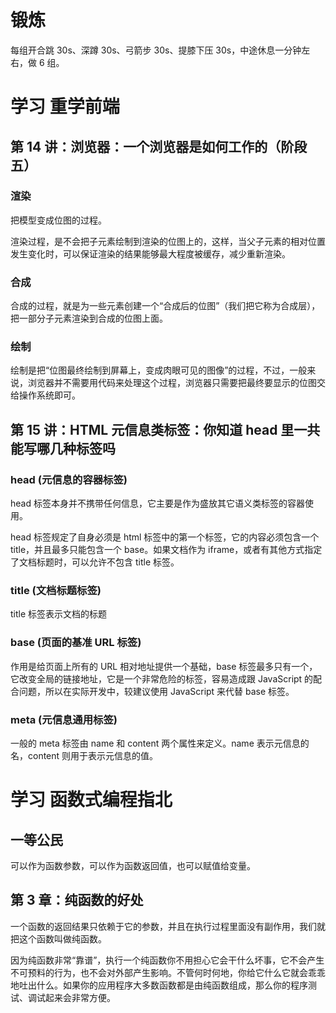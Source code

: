 # 锻炼

每组开合跳 30s、深蹲 30s、弓箭步 30s、提膝下压 30s，中途休息一分钟左右，做 6 组。

# 学习 重学前端

## 第 14 讲：浏览器：一个浏览器是如何工作的（阶段五）

### 渲染

把模型变成位图的过程。

渲染过程，是不会把子元素绘制到渲染的位图上的，这样，当父子元素的相对位置发生变化时，可以保证渲染的结果能够最大程度被缓存，减少重新渲染。

### 合成

合成的过程，就是为一些元素创建一个“合成后的位图”（我们把它称为合成层），把一部分子元素渲染到合成的位图上面。

### 绘制

绘制是把“位图最终绘制到屏幕上，变成肉眼可见的图像”的过程，不过，一般来说，浏览器并不需要用代码来处理这个过程，浏览器只需要把最终要显示的位图交给操作系统即可。

## 第 15 讲：HTML 元信息类标签：你知道 head 里一共能写哪几种标签吗

### head (元信息的容器标签)

head 标签本身并不携带任何信息，它主要是作为盛放其它语义类标签的容器使用。

head 标签规定了自身必须是 html 标签中的第一个标签，它的内容必须包含一个 title，并且最多只能包含一个 base。如果文档作为 iframe，或者有其他方式指定了文档标题时，可以允许不包含 title 标签。

### title (文档标题标签)

title 标签表示文档的标题

### base (页面的基准 URL 标签)

作用是给页面上所有的 URL 相对地址提供一个基础，base 标签最多只有一个，它改变全局的链接地址，它是一个非常危险的标签，容易造成跟 JavaScript 的配合问题，所以在实际开发中，较建议使用 JavaScript 来代替 base 标签。

### meta (元信息通用标签)

一般的 meta 标签由 name 和 content 两个属性来定义。name 表示元信息的名，content 则用于表示元信息的值。

# 学习 函数式编程指北

## 一等公民

可以作为函数参数，可以作为函数返回值，也可以赋值给变量。

## 第 3 章：纯函数的好处

一个函数的返回结果只依赖于它的参数，并且在执行过程里面没有副作用，我们就把这个函数叫做纯函数。

因为纯函数非常“靠谱”，执行一个纯函数你不用担心它会干什么坏事，它不会产生不可预料的行为，也不会对外部产生影响。不管何时何地，你给它什么它就会乖乖地吐出什么。如果你的应用程序大多数函数都是由纯函数组成，那么你的程序测试、调试起来会非常方便。

